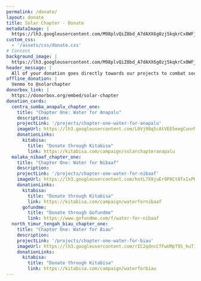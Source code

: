 ```yaml
---
permalink: /donate/
layout: donate
title: Solar Chapter - Donate
metadataImage: |
  https://lh3.googleusercontent.com/M98plvQiZ8bd_A7dAXX6g0zj5kqkrCx0WFj4jd71h0nLyJpnlI9TsyqxceOW9hT001QgAhnNloFHAINScgELNu9nWJEbOGql1T_v--OOyX6dH05Qz0gY2cUvuCFzutOFSnqvrnwfFZ1rHqsnJMngN1Vl4kk9UoN6CQOUzI8oz4D_LfjfeDw10SFMWQPjHGV__KhBHeM-bcwMkh8czbpG3YEPiGOspWschLwVWwLEXkLSLixULi1FucMVK-2Nh5Vq3_en9na3zu6Ol5hj4OZTbWxfN6HkBposwbjjyipo4jq56FkpCW3Ry4EE1Xdpt4-o0GQAk3WDdW8ympaXloXbsIb3WtpRJs0ATCIOlwh3hMcqE2Zk8OGaypUv-xZI01AmwPrJgz-G79xRhTc5OcNVHt6l0I3PIOv667HEtL5aDwyi9w_EQ6snLSg647Y4SSm0lg1GzJY7IuXjOQZRZGMiUTNFsq4FdpWCHs4O2mIeFMgdID5buUjzi6FjS0fVTKh9anw3Nm5fSO5-ARUQf7z5bykiP1tgIUT2ca4VMqigYe5VyGbxGzHU7K757tJgNK0K1gPEYBmcmJH3QQ2QbfZiOD8wJEwTu7p5GrKN2vuhnIbBu0vOe_8jK_Ey4qk7HmUwPd26BBr7kBGJJ_DGT4vu3R1Rxn60huXO8mlORzWAu9TlSObo04_Sm8k-2DeBtg=w2034-h1358-no
custom_css:
  - '/assets/css/donate.css'
# Content
background_image: |
  https://lh3.googleusercontent.com/M98plvQiZ8bd_A7dAXX6g0zj5kqkrCx0WFj4jd71h0nLyJpnlI9TsyqxceOW9hT001QgAhnNloFHAINScgELNu9nWJEbOGql1T_v--OOyX6dH05Qz0gY2cUvuCFzutOFSnqvrnwfFZ1rHqsnJMngN1Vl4kk9UoN6CQOUzI8oz4D_LfjfeDw10SFMWQPjHGV__KhBHeM-bcwMkh8czbpG3YEPiGOspWschLwVWwLEXkLSLixULi1FucMVK-2Nh5Vq3_en9na3zu6Ol5hj4OZTbWxfN6HkBposwbjjyipo4jq56FkpCW3Ry4EE1Xdpt4-o0GQAk3WDdW8ympaXloXbsIb3WtpRJs0ATCIOlwh3hMcqE2Zk8OGaypUv-xZI01AmwPrJgz-G79xRhTc5OcNVHt6l0I3PIOv667HEtL5aDwyi9w_EQ6snLSg647Y4SSm0lg1GzJY7IuXjOQZRZGMiUTNFsq4FdpWCHs4O2mIeFMgdID5buUjzi6FjS0fVTKh9anw3Nm5fSO5-ARUQf7z5bykiP1tgIUT2ca4VMqigYe5VyGbxGzHU7K757tJgNK0K1gPEYBmcmJH3QQ2QbfZiOD8wJEwTu7p5GrKN2vuhnIbBu0vOe_8jK_Ey4qk7HmUwPd26BBr7kBGJJ_DGT4vu3R1Rxn60huXO8mlORzWAu9TlSObo04_Sm8k-2DeBtg=w2034-h1358-no
header_message: |
  All of your donation goes directly towards our projects to combat social inequalities.
offline_donation: |
  Venmo to @solarchapter
donorbox_link: |
  https://donorbox.org/embed/solar-chapter
donation_cards:
  centra_sumba_anapalu_chapter_one:
    title: "Chapter One: Water for Anapalu"
    description:
    projectLink: '/projects/chapter-one-water-for-anapalu'
    imageUrl: https://lh3.googleusercontent.com/L0Vj98q5cAtVEE5eegCunrMaz69IYZ9Xivzl1j22mMOY1hrwQsPMyW88jUxXCDjfMkN2kLhe3mlqMzg_u0jC9s8sH3bg17AYMNFK9PHDWwu3eT6yMZdGorSjN2rAFSaPJ3fEg4Qv1-cy6Rl8DoHdCqjdxZ23EoGInzsuuYBqZ0bzAJuvT31dMY5AXBCwRl1qQ7v3u9r-DOUvgWCHdp_v2-1XXvw34DcHwg0ZtVY0q01mctIvusxmU-_btCr4xKeJzyD8kZXWeVyOE7DR3jjjG4C8F_QqfJm2hK9h8YECVXZutzfw6JoG7OTXyEjAznuhZLCc9HUvBzEGQ3swREnr1yagn6AnnszdxAtTBCSG92wroYsIBfRwIP3rjDoIlvXdVupJn9AVXYxr7LqfywP_9nyv9PKzvCdhlrssYgORqbOHHzzuCmM-essdwYc3lr4k2oJB99GvhjjFJbl053upl80gli5lmupKg_yA4Qdk7XPTumCRCwuWN_BUBxCv_qFD7RtDO7MQ881q-uwDxJtV7ejR7kkBohb779NDXyZPMQ3GJwtE0P2WvfmAsy3boyfxXAM8gfKMtxftLSv2KhlpV33IkNZyv-kLdQq4tdyUb5_cdc6KA7sYZduY4tYWN8sdCT6eJiF9bDiZPZbU42ULQAvmoO7sSOEyIxMT6El37Ej4SG7vo8JXsKY1Bx7-QyLkhennqPfrxss3mJg-RfjCLwVGcEbCtGXjDbOtAQ7y5gzsd8e157Db1dI=w1920-h1080-no
    donationLinks:
      kitabisa:
        title: "Donate through Kitabisa"
        link: https://kitabisa.com/campaign/solarchapteranapalu
  malaka_nibaaf_chapter_one:
    title: "Chapter One: Water for Nibaaf"
    description:
    projectLink: '/projects/chapter-one-water-for-nibaaf'
    imageUrl: https://lh3.googleusercontent.com/hotL7X9juEr9P8Ct8TxIxPRg8lFVYiPRwuCjJhExiVpWjkyDcwze1nj-AosuK8nIEwUF_KRuvpP7DEpvKiU4F9_uWdAIFp7y6m_XHmjfi4pxaILhR7KZzb91T_jtaab8Wf-Gk-RuHWZ0qUHJwYvQSTBHWKGhozIs4gp5QVswsyVvtPTsGpvC7_dLV8ogGvHF_UcVwSv5jBllykEGFK3BogRK7Ke34Iaj3NKjUqZ7JlhkdLtpTPW3QSCEWChYNp-2W9OKKXUnsUlinLO4VUP-JAQifihRaNUeqUTWqg23uSjTEakTxyRw_Wl8yLUeTZnvCpVPIKwTAAyY5d4dho4hW-fDQ2yfw7ZsHSWgWLd6N--QZzkCsz8HE1j4Ps41VNDhgjJxvjLW44KxzUqwe5lvJH6JTVJ8XckyKeiDlgW24v2iJZXlSSs45J3wA7K0cDpVL4HWmT5AEapqQ2y_hN2kRj8S6NNgrqvtP54AaIf4w08rInpr6Lu0UMC2gQmK2GE3kTU-YEux3dtbsevAq7gZdtg8jJ_mTO3EIJD3KPZOyceQ09k2BJCz-VXnISp5p5bcEf7tEFNxv8CiRW8leAScOIkWhokoOuuo0RW_8em97EVUn0etva_rEFn_baMkYFWBuCTKKYcmK8ZbkSoZ5UEpxPZ-Q4rsOVekfiZQy5Y38Fix6bT_XUuDybjyDRMPmWxbh7z-9V37UNO0T_-UG3a4TdIjNvWY9LzgvCpbEWoDkaSlOtPUe1Xim6o=w1616-h1080-no
    donationLinks:
      kitabisa:
        title: "Donate through Kitabisa"
        link: https://kitabisa.com/campaign/waterfornibaaf
      gofundme:
        title: "Donate through Gofundme"
        link: https://www.gofundme.com/f/water-for-nibaaf
  north_timur_tengah_biau_chapter_one:
    title: "Chapter One: Water for Biau"
    description:
    projectLink: '/projects/chapter-one-water-for-biau'
    imageUrl: https://lh3.googleusercontent.com/rIC2qdncCfFwUMpT9S_huT1wcL9hGIuqaoAV9EUktR3GrS_83ptHR5dMPmGK-PCZeN9DkcnWubWQfSu1B4V1GlwOdnJtYEM7yMNuh1ItMDyE8lKwVCfGZCfYz2N3CqeJlGgTUIYxpLjZ8ZAa6GQxg_rDkF0wF-AcJaDmRvgj0TD4-eqjB6LMkYUldBGEUrPX86zSlr8hHml3sUy2kN0oYL7e4vaGaIlE5F6SUW4zotsuE-tpMVbMMeVd_PQ4VBxK9TWOPzNlysOHqawn0CdMsVe-vPYVvJb0j4nk2oGGG2Yf3y_NfkuthRSROX-_9AZHm-IL-elBecBh7qG2mrhzmQmWx2WPXsvp6Dhd_iRlac2xTdVbW57H6w5TerWdhl99-gFgLGjmP0bMWfwHnCKWxPLoLdEPqVyckL-29QIVLPR67OL8tQ-TXh3vz4MwLl__6PRrT7JLBY6EVQt3olGWxe_Lyumt3ksAqEpzbLQOPR_XhciSPOWpWk9dklEUwBIrV-Qj-p_nzoy0gg289gCgxrDJSzFoejsHGdMu5VD4M_kod0LkQ0rqHraNeHkIU8pTDktOaBHQwK0guqPGGphHLkdAbtiuqNsXrDmoIc3ueOijQANA7ViShYU7vi3Whwhl6fGnqZPwRVbUFSr3cD-eIwlhUprUluPSXRrHGn-0ywr0zinQdwKyhEVwTbOUFhJSTQibayw6CyBo09zOVKEXjyZ8th0FZHDC4D8wlaPUkC8ml9oJBHeFd7g=w1248-h836-no
    donationLinks:
      kitabisa:
        title: "Donate through Kitabisa"
        link: https://kitabisa.com/campaign/waterforbiau
---
```

